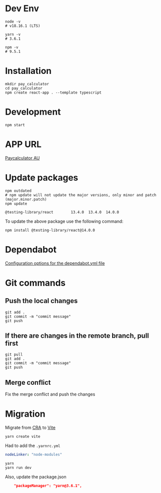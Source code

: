 # Dev Env

```shell
node -v
# v18.16.1 (LTS)

yarn -v
# 3.6.1

npm -v
# 9.5.1
```

# Installation

```shell
mkdir pay_calculator
cd pay_calculator
npm create react-app . --template typescript
```

# Development

```shell
npm start
```

# APP URL

[Paycalculator AU](https://pay-calculator-au.netlify.app/)

# Update packages

```shell
npm outdated
# npm update will not update the major versions, only minor and patch (major.minor.patch)
npm update
```

```
@testing-library/react        13.4.0  13.4.0  14.0.0
```

To update the above package use the following command:

```shell
npm install @testing-library/react@14.0.0
```

# Dependabot

[Configuration options for the dependabot.yml file](https://docs.github.com/en/code-security/dependabot/dependabot-version-updates/configuration-options-for-the-dependabot.yml-file)

# Git commands

## Push the local changes

```shell
git add .
git commit -m "commit message"
git push
```

## If there are changes in the remote branch, pull first

```shell
git pull
git add .
git commit -m "commit message"
git push
```

## Merge conflict

Fix the merge conflict and push the changes

# Migration

Migrate from [CRA](https://create-react-app.dev/) to [Vite](https://vitejs.dev/)

```shell
yarn create vite
```

Had to add the `.yarnrc.yml`

```yml
nodeLinker: "node-modules"
```

```shell
yarn
yarn run dev
```

Also, update the package.json

```json
	"packageManager": "yarn@3.6.1",
```
